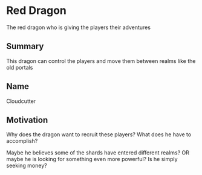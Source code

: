 # Red Dragon

The red dragon who is giving the players their adventures


## Summary

This dragon can control the players and move them between realms like the old portals


## Name

Cloudcutter


## Motivation

Why does the dragon want to recruit these players? What does he have to accomplish? 

Maybe he believes some of the shards have entered different realms? OR maybe he is looking for something even more powerful? Is he simply seeking money?



